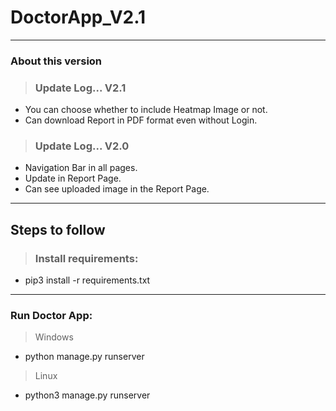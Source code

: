 # DoctorApp_V2.1
***
### About this version
>### Update Log... V2.1
- You can choose whether to include Heatmap Image or not.
- Can download Report in PDF format even without Login.

>### Update Log... V2.0
- Navigation Bar in all pages.
- Update in Report Page.
- Can see uploaded image in the Report Page.
***

## Steps to follow

>### Install requirements:
 - pip3 install -r requirements.txt
  
  ***

 ### Run Doctor App:
  > Windows 
  - python manage.py runserver
  
  > Linux
  - python3 manage.py runserver
